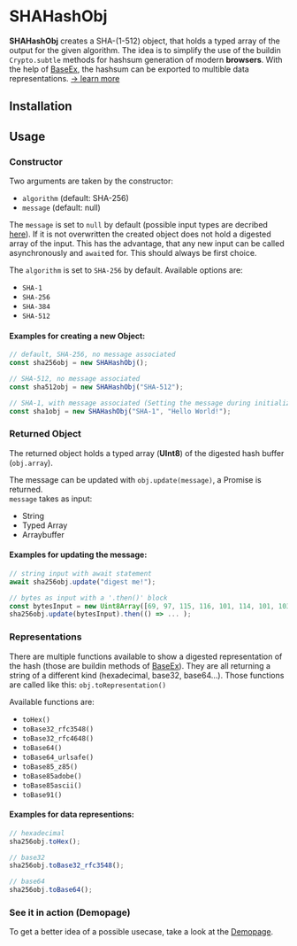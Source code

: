 # SHAHashObj

__SHAHashObj__ creates a SHA-(1-512) object, that holds a typed array of the output for the given algorithm. The idea is to simplify the use of the buildin ``Crypto.subtle`` methods for hashsum generation of modern **browsers**.
With the help of [BaseEx](https://github.com/UmamiAppearance/BaseExJS), the hashsum can be exported to multible data representations.  [-> learn more](#representations)

## Installation


## Usage

### Constructor
        
Two arguments are taken by the constructor:
* ``algorithm`` (default: SHA-256)
* ``message`` (default: null)

The ``message`` is set to ``null`` by default (possible input types are decribed [here](#returned-object)). If it is not overwritten the created object does not hold a digested array of the input. This has the advantage, that any new input can be called asynchronously and ``await``ed for. This should always be first choice.

The ``algorithm`` is set to ``SHA-256`` by default. Available options are:
* ``SHA-1``
* ``SHA-256``
* ``SHA-384``
* ``SHA-512``

#### Examples for creating a new Object:

```js
// default, SHA-256, no message associated
const sha256obj = new SHAHashObj();

// SHA-512, no message associated
const sha512obj = new SHAHashObj("SHA-512");

// SHA-1, with message associated (Setting the message during initialization makes it a synchronous call. You have been warned!)
const sha1obj = new SHAHashObj("SHA-1", "Hello World!");
```

### Returned Object
The returned object holds a typed array (**UInt8**) of the digested hash buffer (``obj.array``).  

The message can be updated with ``obj.update(message)``, a Promise is returned.  
``message`` takes as input:
* String
* Typed Array
* Arraybuffer

#### Examples for updating the message:
```js
// string input with await statement
await sha256obj.update("digest me!");

// bytes as input with a '.then()' block
const bytesInput = new Uint8Array([69, 97, 115, 116, 101, 114, 101, 103, 103, 33]);
sha256obj.update(bytesInput).then(() => ... );
```

### Representations
There are multiple functions available to show a digested representation of the hash (those are buildin methods of [BaseEx](https://github.com/UmamiAppearance/BaseExJS)). They are all returning a string of a different kind (hexadecimal, base32, base64...). Those functions are called like this: ``obj.toRepresentation()``  

Available functions are:
* ``toHex()``
* ``toBase32_rfc3548()​​``
* ``toBase32_rfc4648()​​``
* ``toBase64()​​``
* ``toBase64_urlsafe()​​``
* ``toBase85_z85()​​``
* ``toBase85adobe()​​``
* ``toBase85ascii()​​``
* ``toBase91()``

#### Examples for data representions:
```js
// hexadecimal
sha256obj.toHex();

// base32
sha256obj.toBase32_rfc3548();

// base64
sha256obj.toBase64();
```

### See it in action (Demopage)
To get a better idea of a possible usecase, take a look at the [Demopage](https://umamiappearance.github.io/SHAHashObjectJS/demo.html).
